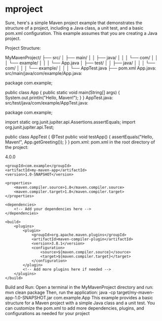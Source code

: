 # mproject
Sure, here's a simple Maven project example that demonstrates the structure of a project, including a Java class, a unit test, and a basic pom.xml configuration. This example assumes that you are creating a Java project.

Project Structure:


MyMavenProject/
├── src/
│   ├── main/
│   │   ├── java/
│   │   │   └── com/
│   │   │       └── example/
│   │   │           └── App.java
│   ├── test/
│   │   ├── java/
│   │   │   └── com/
│   │   │       └── example/
│   │   │           └── AppTest.java
├── pom.xml
App.java:
src/main/java/com/example/App.java:


package com.example;

public class App {
    public static void main(String[] args) {
        System.out.println("Hello, Maven!");
    }
}
AppTest.java:
src/test/java/com/example/AppTest.java:


package com.example;

import static org.junit.jupiter.api.Assertions.assertEquals;
import org.junit.jupiter.api.Test;

public class AppTest {
    @Test
    public void testApp() {
        assertEquals("Hello, Maven!", App.getGreeting());
    }
}
pom.xml:
pom.xml in the root directory of the project:

<?xml version="1.0" encoding="UTF-8"?>
<project xmlns="http://maven.apache.org/POM/4.0.0"
         xmlns:xsi="http://www.w3.org/2001/XMLSchema-instance"
         xsi:schemaLocation="http://maven.apache.org/POM/4.0.0 http://maven.apache.org/xsd/maven-4.0.0.xsd">
    <modelVersion>4.0.0</modelVersion>

    <groupId>com.example</groupId>
    <artifactId>my-maven-app</artifactId>
    <version>1.0-SNAPSHOT</version>

    <properties>
        <maven.compiler.source>1.8</maven.compiler.source>
        <maven.compiler.target>1.8</maven.compiler.target>
    </properties>

    <dependencies>
        <!-- Add your dependencies here -->
    </dependencies>

    <build>
        <plugins>
            <plugin>
                <groupId>org.apache.maven.plugins</groupId>
                <artifactId>maven-compiler-plugin</artifactId>
                <version>3.8.1</version>
                <configuration>
                    <source>${maven.compiler.source}</source>
                    <target>${maven.compiler.target}</target>
                </configuration>
            </plugin>
            <!-- Add more plugins here if needed -->
        </plugins>
    </build>
</project>
Build and Run:
Open a terminal in the MyMavenProject directory and run:
mvn clean package
Then, run the application:
java -cp target/my-maven-app-1.0-SNAPSHOT.jar com.example.App
This example provides a basic structure for a Maven project with a simple Java class and a unit test. You can customize the pom.xml to add more dependencies, plugins, and configurations as needed for your project
